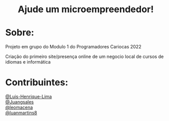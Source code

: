 <h1 align="center">Ajude um microempreendedor!</h1>

<h1>Sobre:</h1>
Projeto em grupo do Modulo 1 do Programadores Cariocas 2022 <br>

Criação do primeiro site/presença online de um negocio local de cursos de idiomas e informática

<h1>Contribuintes:</h1>

[@Luis-Henrique-Lima](https://github.com/Luis-Henrique-Lima)<br>
[@Juangsales](https://github.com/Juangsales)<br>
[@leomacena](https://github.com/leomacena)<br>
[@luanmartins8](https://github.com/luanmartins8)<br>


